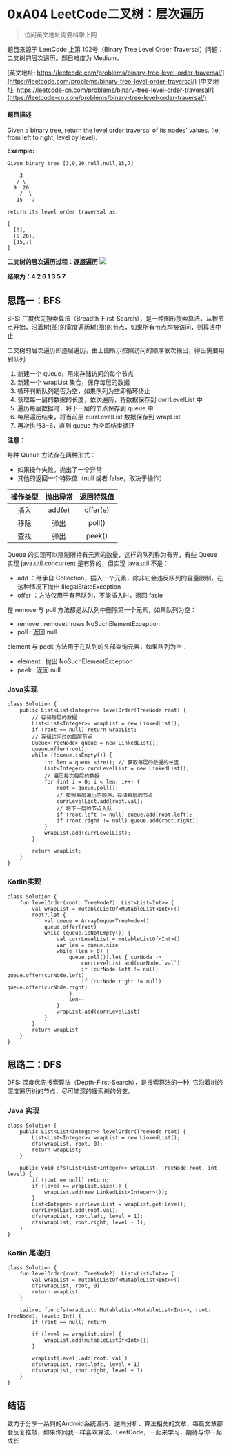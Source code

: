 # 0xA04 LeetCode二叉树：层次遍历

> 访问英文地址需要科学上网

题目来源于 LeetCode 上第 102号（Binary Tree Level Order Traversal）问题：二叉树的层次遍历。题目难度为 Medium。

[英文地址: https://leetcode.com/problems/binary-tree-level-order-traversal/](https://leetcode.com/problems/binary-tree-level-order-traversal/)
[中文地址: https://leetcode-cn.com/problems/binary-tree-level-order-traversal/](https://leetcode-cn.com/problems/binary-tree-level-order-traversal/)

#### 题目描述
 
Given a binary tree, return the level order traversal of its nodes' values. (ie, from left to right, level by level).

**Example:**

```
Given binary tree [3,9,20,null,null,15,7]

    3
   / \
  9  20
    /  \
   15   7

return its level order traversal as:

[
  [3],
  [9,20],
  [15,7]
]
```

**二叉树的层次遍历过程：逐层遍历**
![](http://cdn.51git.cn/2020-04-18-二叉树.png)

**结果为：4 2 6 1 3 5 7**

## 思路一：BFS

BFS: 广度优先搜索算法（Breadth-First-Search），是一种图形搜索算法，从根节点开始，沿着树(图)的宽度遍历树(图)的节点，如果所有节点均被访问，则算法中止

二叉树的层次遍历即逐层遍历，由上图所示按照访问的顺序依次输出，得出需要用到队列

1. 新建一个 queue，用来存储访问的每个节点
2. 新建一个 wrapList 集合，保存每层的数据
3. 循环判断队列是否为空，如果队列为空即循环终止
4. 获取每一层的数据的长度，依次遍历，将数据保存到 currLevelList 中
5. 遍历每层数据时，将下一层的节点保存到 queue 中
6. 每层遍历结束，将当前层 currLevelList 数据保存到 wrapList
6. 再次执行3~6，直到 queue 为空即结束循环

**注意：**

每种 Queue 方法存在两种形式：

* 如果操作失败，抛出了一个异常
* 其他的返回一个特殊值（null 或者 false，取决于操作）

| 操作类型 | 抛出异常 | 返回特殊值 |
| :-: | :-: | :-: |
| 插入 | add(e) | offer(e) |
| 移除 | 弹出 | poll() |
| 查找 | 弹出 | peek() |

Queue 的实现可以限制所持有元素的数量，这样的队列称为有界，有些 Queue 实现 java.util.concurrent 是有界的，但实现 java.util 不是：

* add ：继承自 Collection，插入一个元素，除非它会违反队列的容量限制，在这种情况下抛出 IllegalStateException
* offer ：方法仅用于有界队列，不能插入时，返回 fasle

在 remove 与 poll 方法都是从队列中删除第一个元素，如果队列为空：

* remove : removethrows NoSuchElementException
* poll : 返回 null

element 与 peek 方法用于在队列的头部查询元素，如果队列为空：

* element : 抛出 NoSuchElementException
* peek : 返回 null

### Java实现

```
class Solution {
    public List<List<Integer>> levelOrder(TreeNode root) {
        // 存储每层的数据
        List<List<Integer>> wrapList = new LinkedList();
        if (root == null) return wrapList;
        // 存储访问过的每层节点
        Queue<TreeNode> queue = new LinkedList();
        queue.offer(root);
        while (!queue.isEmpty()) {
            int len = queue.size(); // 获取每层的数据的长度
            List<Integer> currLevelList = new LinkedList();
            // 遍历每次每层的数据
            for (int i = 0; i < len; i++) {
                root = queue.poll();
                // 按照每层遍历的顺序，存储每层的节点
                currLevelList.add(root.val);
                // 将下一层的节点入队
                if (root.left != null) queue.add(root.left);
                if (root.right != null) queue.add(root.right);
            }
            wrapList.add(currLevelList);
        }

        return wrapList;
    }
}
```

### Kotlin实现

```
class Solution {
    fun levelOrder(root: TreeNode?): List<List<Int>> {
        val wrapList = mutableListOf<MutableList<Int>>()
        root?.let {
            val queue = ArrayDeque<TreeNode>()
            queue.offer(root)
            while (queue.isNotEmpty()) {
                val currLevelList = mutableListOf<Int>()
                var len = queue.size
                while (len > 0) {
                    queue.poll()?.let { curNode ->
                        currLevelList.add(curNode.`val`)
                        if (curNode.left != null) queue.offer(curNode.left)
                        if (curNode.right != null) queue.offer(curNode.right)
                    }
                    len--
                }
                wrapList.add(currLevelList)
            }
        }
        return wrapList
    }
}
```


## 思路二：DFS

DFS: 深度优先搜索算法（Depth-First-Search），是搜索算法的一种, 它沿着树的深度遍历树的节点，尽可能深的搜索树的分支。

### Java 实现

```
class Solution {
    public List<List<Integer>> levelOrder(TreeNode root) {
        List<List<Integer>> wrapList = new LinkedList();
        dfs(wrapList, root, 0);
        return wrapList;
    }

    public void dfs(List<List<Integer>> wrapList, TreeNode root, int level) {
        if (root == null) return;
        if (level >= wrapList.size()) {
            wrapList.add(new LinkedList<Integer>());
        }
        List<Integer> currLevelList = wrapList.get(level);
        currLevelList.add(root.val);
        dfs(wrapList, root.left, level + 1);
        dfs(wrapList, root.right, level + 1);
    }
}
```

### Kotlin 尾递归

```
class Solution {
    fun levelOrder(root: TreeNode?): List<List<Int>> {
        val wrapList = mutableListOf<MutableList<Int>>()
        dfs(wrapList, root, 0)
        return wrapList
    }

    tailrec fun dfs(wrapList: MutableList<MutableList<Int>>, root: TreeNode?, level: Int) {
        if (root == null) return

        if (level >= wrapList.size) {
            wrapList.add(mutableListOf<Int>())
        }

        wrapList[level].add(root.`val`)
        dfs(wrapList, root.left, level + 1)
        dfs(wrapList, root.right, level + 1)
    }
}
```

## 结语

致力于分享一系列的Android系统源码、逆向分析、算法相关的文章，每篇文章都会反复推敲，如果你同我一样喜欢算法、LeetCode，一起来学习，期待与你一起成长


